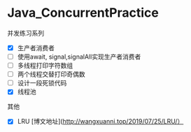 # Java_ConcurrentPractice

并发练习系列
- [x] 生产者消费者
- [ ] 使用await, signal,signalAll实现生产者消费者
- [ ] 多线程打印字符数组
- [ ] 两个线程交替打印奇偶数
- [ ] 设计一段死锁代码
- [x] 线程池

其他
- [x] LRU [博文地址](http://wangxuanni.top/2019/07/25/LRU/）
